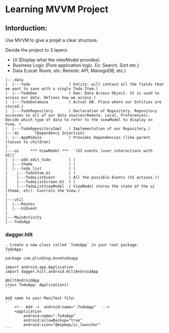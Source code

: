 # Learning MVVM Project

## Intorduction:

Use MVVM to give a projet a clear structure.

Devide the project to 3 layers:
 - UI                   (Display what the viewModel provides)
 - Business Logic       (Pure application logic. Ex: Search, Sort etc.)
 - Data                 (Local: Room, etc. Remote: API, ManogoDB, etc.)

```
|---data
|  |---Todo                 ( Entity: will contain all the fields that we want to save with a single Todo Item.)
|  |---TodoDao              ( Dao: Data Access Object. It is used to access our data. Defines how we access.)
|  |---TodoDatabase         ( Actual DB. Place where our Entities are stored.)
|  |---TodoRepository       ( Declaration of Repository. Repository accesses to all of our data sources(Remote, Local, Preferences). Decide which type of data to refer to the viewModel to display on View. )
|  |---TodoRepositoryImpl   ( Implementation of our Repository.)
|---di      `(Dependency Injection)`
|  |---AppModule            ( Provides Dependencies (like parent classes to children)
|
|---ui     *** ViewModel ***  `(UI events (user interactions with UI))`
|  |---add_edit_todo        ( )
|  |---theme                ( )
|  |---todo_list            ( )
|    |---TodoItem.kt        ( )
|    |---TodoListEvent      ( All the possible Events (UI actions.))
|    |---TodoListScreen.kt  ( )
|    |---TodoListViewModel  ( ViewModel stores the state of the ui (theme, etc). Controls the View.)
|
|---util
|  |---Routes
|  |---UiEvent
|
|---MainActivity
|---TodoApp

```

### dagger.hilt
    - Create a new class called `TodoApp` in your root package.
    TodoApp:
    ```
    package com.plcoding.mvvmtodoapp

    import android.app.Application
    import dagger.hilt.android.HiltAndroidApp

    @HiltAndroidApp
    class TodoApp: Application()
    ```

    Add name to your Manifest file:
    ```
        <!-- Add ->  android:name=".TodoApp"   -->
        <application
            android:name=".TodoApp"
            android:allowBackup="true"
            android:icon="@mipmap/ic_launcher"
    ```
